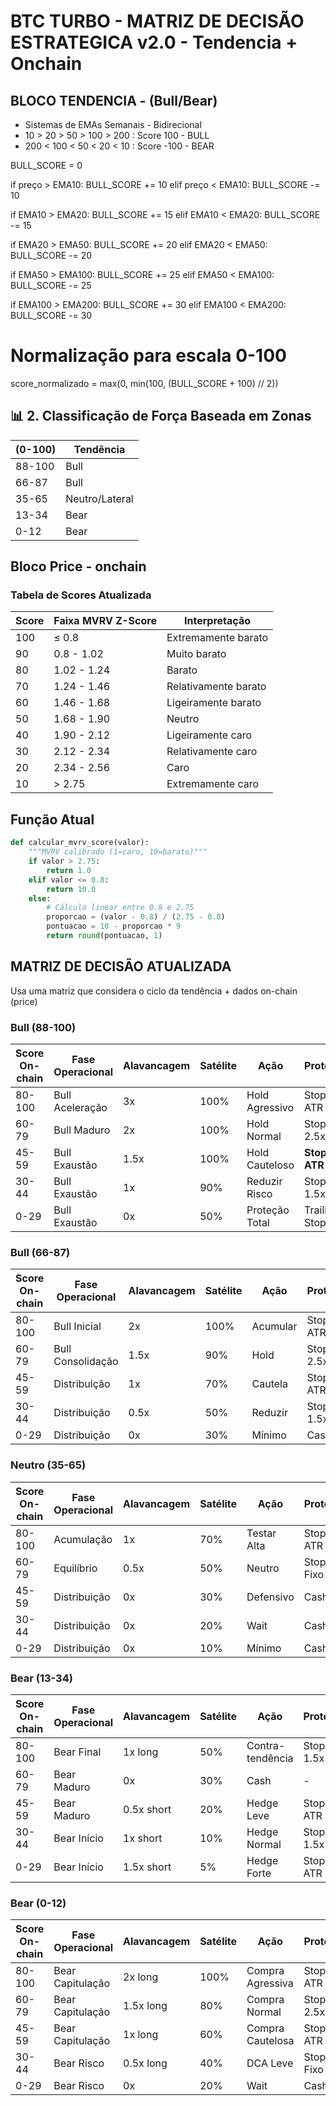# BTC TURBO - MATRIZ DE DECISÃO ESTRATEGICA v2.0 - Tendencia + Onchain

## BLOCO TENDENCIA - (Bull/Bear)

- Sistemas de EMAs Semanais - Bidirecional
- 10 > 20 > 50 > 100 > 200 : Score 100 - BULL
- 200 < 100 < 50 < 20 < 10 : Score -100 - BEAR

BULL_SCORE = 0

if preço > EMA10: 
    BULL_SCORE += 10
elif preço < EMA10: 
    BULL_SCORE -= 10

if EMA10 > EMA20: 
    BULL_SCORE += 15
elif EMA10 < EMA20: 
    BULL_SCORE -= 15

if EMA20 > EMA50: 
    BULL_SCORE += 20
elif EMA20 < EMA50: 
    BULL_SCORE -= 20

if EMA50 > EMA100: 
    BULL_SCORE += 25
elif EMA50 < EMA100: 
    BULL_SCORE -= 25

if EMA100 > EMA200: 
    BULL_SCORE += 30
elif EMA100 < EMA200: 
    BULL_SCORE -= 30

# Normalização para escala 0-100
score_normalizado = max(0, min(100, (BULL_SCORE + 100) // 2))


## 📊 2. Classificação de Força Baseada em Zonas

| (0-100)    | Tendência        |
|------------|------------------|
| 88-100     | Bull             | 
| 66-87      | Bull             | 
| 35-65      | Neutro/Lateral   | 
| 13-34      | Bear             | 
| 0-12       | Bear             | 


## Bloco Price - onchain

### Tabela de Scores Atualizada

| Score | Faixa MVRV Z-Score | Interpretação |
|-------|-------------------|---------------|
| 100 | ≤ 0.8 | Extremamente barato |
| 90 | 0.8 - 1.02 | Muito barato |
| 80 | 1.02 - 1.24 | Barato |
| 70 | 1.24 - 1.46 | Relativamente barato |
| 60 | 1.46 - 1.68 | Ligeiramente barato |
| 50 | 1.68 - 1.90 | Neutro |
| 40 | 1.90 - 2.12 | Ligeiramente caro |
| 30 | 2.12 - 2.34 | Relativamente caro |
| 20 | 2.34 - 2.56 | Caro |
| 10 | > 2.75 | Extremamente caro |

## Função Atual
```python
def calcular_mvrv_score(valor):
    """MVRV calibrado (1=caro, 10=barato)"""
    if valor > 2.75:
        return 1.0
    elif valor <= 0.8:
        return 10.0
    else:
        # Cálculo linear entre 0.8 e 2.75
        proporcao = (valor - 0.8) / (2.75 - 0.8)
        pontuacao = 10 - proporcao * 9
        return round(pontuacao, 1)
```

## MATRIZ DE DECISÃO ATUALIZADA
Usa uma matriz que considera o ciclo da tendência + dados on-chain (price)

### Bull  (88-100)

| Score On-chain | Fase Operacional | Alavancagem | Satélite | Ação | Proteção |
|----------------|------------------|-------------|----------|------|----------|
| 80-100 | Bull Aceleração | 3x | 100% | Hold Agressivo | Stop 3x ATR |
| 60-79 | Bull Maduro | 2x | 100% | Hold Normal | Stop 2.5x ATR |
| 45-59 | Bull Exaustão | 1.5x | 100% | Hold Cauteloso | **Stop 2x ATR** |
| 30-44 | Bull Exaustão | 1x | 90% | Reduzir Risco | Stop 1.5x ATR |
| 0-29 | Bull Exaustão | 0x | 50% | Proteção Total | Trailing Stop |

### Bull  (66-87)

| Score On-chain | Fase Operacional | Alavancagem | Satélite | Ação | Proteção |
|----------------|------------------|-------------|----------|------|----------|
| 80-100 | Bull Inicial | 2x | 100% | Acumular | Stop 3x ATR |
| 60-79 | Bull Consolidação | 1.5x | 90% | Hold | Stop 2.5x ATR |
| 45-59 | Distribuição | 1x | 70% | Cautela | Stop 2x ATR |
| 30-44 | Distribuição | 0.5x | 50% | Reduzir | Stop 1.5x ATR |
| 0-29 | Distribuição | 0x | 30% | Mínimo | Cash |

### Neutro (35-65)

| Score On-chain | Fase Operacional | Alavancagem | Satélite | Ação | Proteção |
|----------------|------------------|-------------|----------|------|----------|
| 80-100 | Acumulação | 1x | 70% | Testar Alta | Stop 2x ATR |
| 60-79 | Equilíbrio | 0.5x | 50% | Neutro | Stop Fixo |
| 45-59 | Distribuição | 0x | 30% | Defensivo | Cash |
| 30-44 | Distribuição | 0x | 20% | Wait | Cash |
| 0-29 | Distribuição | 0x | 10% | Mínimo | Cash |

### Bear (13-34)

| Score On-chain | Fase Operacional | Alavancagem | Satélite | Ação | Proteção |
|----------------|------------------|-------------|----------|------|----------|
| 80-100 | Bear Final | 1x long | 50% | Contra-tendência | Stop 1.5x ATR |
| 60-79 | Bear Maduro | 0x | 30% | Cash | - |
| 45-59 | Bear Maduro | 0.5x short | 20% | Hedge Leve | Stop 2x ATR |
| 30-44 | Bear Início | 1x short | 10% | Hedge Normal | Stop 1.5x ATR |
| 0-29 | Bear Início | 1.5x short | 5% | Hedge Forte | Stop 1x ATR |

### Bear  (0-12)

| Score On-chain | Fase Operacional | Alavancagem | Satélite | Ação | Proteção |
|----------------|------------------|-------------|----------|------|----------|
| 80-100 | Bear Capitulação | 2x long | 100% | Compra Agressiva | Stop 3x ATR |
| 60-79 | Bear Capitulação | 1.5x long | 80% | Compra Normal | Stop 2.5x ATR |
| 45-59 | Bear Capitulação | 1x long | 60% | Compra Cautelosa | Stop 2x ATR |
| 30-44 | Bear Risco | 0.5x long | 40% | DCA Leve | Stop Fixo |
| 0-29 | Bear Risco | 0x | 20% | Wait | Cash |
